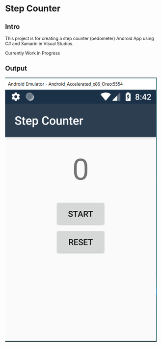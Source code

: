 # Step Counter

## Intro

This project is for creating a step counter (pedometer) Android App using C# and Xamarin in Visual Studios.

Currently Work in Progress


## Output

![Console](assets/Capture.PNG)